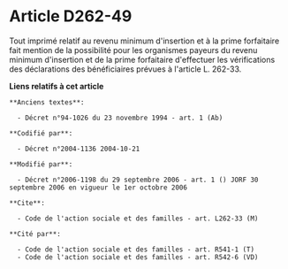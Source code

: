 # Article D262-49

Tout imprimé relatif au revenu minimum d'insertion et à la prime forfaitaire fait mention de la possibilité pour les
organismes payeurs du revenu minimum d'insertion et de la prime forfaitaire d'effectuer les vérifications des déclarations
des bénéficiaires prévues à l'article L. 262-33.

**Liens relatifs à cet article**

	**Anciens textes**:

	  - Décret n°94-1026 du 23 novembre 1994 - art. 1 (Ab)

	**Codifié par**:

	  - Décret n°2004-1136 2004-10-21

	**Modifié par**:

	  - Décret n°2006-1198 du 29 septembre 2006 - art. 1 () JORF 30 septembre 2006 en vigueur le 1er octobre 2006

	**Cite**:

	  - Code de l'action sociale et des familles - art. L262-33 (M)

	**Cité par**:

	  - Code de l'action sociale et des familles - art. R541-1 (T)
	  - Code de l'action sociale et des familles - art. R542-6 (VD)
